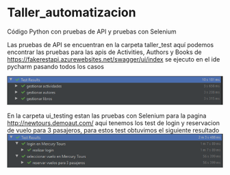 # Taller_automatizacion

Código Python con pruebas de API y pruebas con Selenium

Las pruebas de API se encuentran en la carpeta taller_test aquí podemos encontrar las pruebas para las apis de Activities, Authors y Books de https://fakerestapi.azurewebsites.net/swagger/ui/index  se ejecuto en el ide pycharm pasando todos los casos 

![Aquí la descripción de la imagen por si no carga](https://raw.githubusercontent.com/aortizu365/Taller_automatizacion/master/imagenes/pruebas%20de%20apis.PNG)

En la carpeta ui_testing estan las pruebas con Selenium para la pagina http://newtours.demoaut.com/ aqui tenemos los test de login y reservacion de vuelo para 3 pasajeros, para estos test obtuvimos el siguiente resultado 
![Aquí la descripción de la imagen por si no carga](https://raw.githubusercontent.com/aortizu365/Taller_automatizacion/master/imagenes/pruebas%20selenium.PNG)
